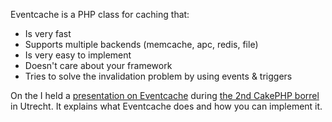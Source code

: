 Eventcache is a PHP class for caching that:
 - Is very fast
 - Supports multiple backends (memcache, apc, redis, file)
 - Is very easy to implement
 - Doesn't care about your framework
 - Tries to solve the invalidation problem by using events & triggers

On the  I held a [presentation on Eventcache](http://www.slideshare.net/kevinvz/eventcache)
during [the 2nd CakePHP borrel](http://www.cake-toppings.com/2010/10/15/venue-of-the-dutch-cakephp-borrel-event-announced/)
in Utrecht.
It explains what Eventcache does and how you can implement it.
